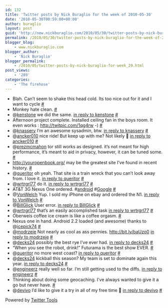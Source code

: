 ```yaml
---
id: 132
title: 'Twitter posts by Nick Buraglio for the week of 2010-05-30'
date: '2010-05-30T00:59:00+00:00'
author: buraglio
layout: post
guid: 'http://new.nickburaglio.com/2010/05/30/twitter-posts-by-nick-buraglio-for-the-week-of-2010-05-30/'
permalink: /2010/05/30/twitter-posts-by-nick-buraglio-for-the-week-of-2010-05-30/
blogger_blog:
    - www.nickburaglio.com
blogger_author:
    - 'Nick Buraglio'
blogger_permalink:
    - /2010/05/twitter-posts-by-nick-buraglio-for-week_29.html
post_views:
    - '289'
categories:
    - 'The firehose'
---
```


- Blah. Can’t seem to shake this head cold. Its too nice out for it and I want to cycle [\#](http://twitter.com/buraglio/statuses/14556843115)
- Monkey hate clean. [\#](http://twitter.com/buraglio/statuses/14561266576)
- @[kenstone](http://twitter.com/kenstone) we did the same. [in reply to kenstone](http://twitter.com/kenstone/statuses/14569657782) [\#](http://twitter.com/buraglio/statuses/14572636237)
- Afternoon project complete. Installed ceiling fan in the boys room. It even works : <http://twitpic.com/1qg4rw> -) [\#](http://twitter.com/buraglio/statuses/14577866172)
- @[knassery](http://twitter.com/knassery) I’m an awesome sysadmin, btw. [in reply to knassery](http://twitter.com/knassery/statuses/14171134725) [\#](http://twitter.com/buraglio/statuses/14659383030)
- @[ancker010](http://twitter.com/ancker010) nice ride! But keep up with me? Not likely 🙂 [in reply to ancker010](http://twitter.com/ancker010/statuses/14722628543) [\#](http://twitter.com/buraglio/statuses/14723759137)
- @[prezmcmahon](http://twitter.com/prezmcmahon) tor still works as designed. it’s not meant for high performance, it’s meant to aid in privacy, however, it can be tuned some. [\#](http://twitter.com/buraglio/statuses/14731484521)
- <http://youropenbook.org/> may be the greatest site I’ve found in recent history. [\#](http://twitter.com/buraglio/statuses/14732052173)
- @[queritor](http://twitter.com/queritor) oh yeah. That site is a train wreck that you can’t look away from. I love it. [in reply to queritor](http://twitter.com/queritor/statuses/14759635040) [\#](http://twitter.com/buraglio/statuses/14760853012)
- @[wrtrgrl77](http://twitter.com/wrtrgrl77) do it. [in reply to wrtrgrl77](http://twitter.com/wrtrgrl77/statuses/14766047757) [\#](http://twitter.com/buraglio/statuses/14769147142)
- AT&amp;T 3G Nexus One ordered. #[android](http://search.twitter.com/search?q=%23android) #[Google](http://search.twitter.com/search?q=%23Google) [\#](http://twitter.com/buraglio/statuses/14775251743)
- @[VonWelch](http://twitter.com/VonWelch) Yup. I sold my iPhone on ebay and ordered the N1. [in reply to VonWelch](http://twitter.com/VonWelch/statuses/14782503676) [\#](http://twitter.com/buraglio/statuses/14783717994)
- @[BillGlick](http://twitter.com/BillGlick) User error. [in reply to BillGlick](http://twitter.com/BillGlick/statuses/14780822246) [\#](http://twitter.com/buraglio/statuses/14783744183)
- @[wrtrgrl77](http://twitter.com/wrtrgrl77) that’s an easily accomplished task [in reply to wrtrgrl77](http://twitter.com/wrtrgrl77/statuses/14770461802) [\#](http://twitter.com/buraglio/statuses/14793960252)
- Oberweis coffee ice cream is like a coffee orgasm. [\#](http://twitter.com/buraglio/statuses/14798744903)
- Nexus one in hand. Android 2.2 loaded (and awesome) thanks to @[icepick74](http://twitter.com/icepick74) [\#](http://twitter.com/buraglio/statuses/14864124463)
- @[modrzeje](http://twitter.com/modrzeje) Not nearly as cool as ass pennies. <http://bit.ly/baUzo0> [in reply to modrzeje](http://twitter.com/modrzeje/statuses/14871875985) [\#](http://twitter.com/buraglio/statuses/14873546876)
- @[decks24](http://twitter.com/decks24) possibly the best rye I’ve ever had. [in reply to decks24](http://twitter.com/decks24/statuses/14875567764) [\#](http://twitter.com/buraglio/statuses/14875832731)
- “When you see the robot, drink!” Futurama is the best show EVER. [\#](http://twitter.com/buraglio/statuses/14876985427)
- @[queritor](http://twitter.com/queritor) no more west coast? [in reply to queritor](http://twitter.com/queritor/statuses/14877898531) [\#](http://twitter.com/buraglio/statuses/14878828183)
- @[decks24](http://twitter.com/decks24) kickball this season? My team is set to dominate again this year. [in reply to decks24](http://twitter.com/decks24/statuses/14875567764) [\#](http://twitter.com/buraglio/statuses/14878914028)
- @[engineerz](http://twitter.com/engineerz) really well so far. I’m still getting used to the diffs. [in reply to engineerz](http://twitter.com/engineerz/statuses/14921677401) [\#](http://twitter.com/buraglio/statuses/14922344494)
- Thinking about doing some geocaching. I’ve always wanted to give it a go but never have. [\#](http://twitter.com/buraglio/statuses/14982898649)
- @[devivo](http://twitter.com/devivo) I’d like to give it a try in all of my free time 🙂 [in reply to devivo](http://twitter.com/devivo/statuses/14985607856) [\#](http://twitter.com/buraglio/statuses/14986192676)

Powered by [Twitter Tools](http://alexking.org/projects/wordpress)